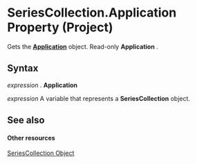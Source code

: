 
# SeriesCollection.Application Property (Project)
Gets the  **[Application](8eb91712-7784-a102-38c0-19bb056c27e9.md)** object. Read-only **Application** .

## Syntax

 _expression_ . **Application**

 _expression_ A variable that represents a **SeriesCollection** object.


## See also


#### Other resources


[SeriesCollection Object](2065e328-f82c-266f-e34c-fa99100c862e.md)
